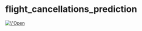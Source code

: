 # flight_cancellations_prediction
<html>
<a href=\"https://colab.research.google.com/github/vincenzoconv99/flight_cancellations_prediction/blob/main/Progetto_AMD_SML.ipynb\" target=\"_parent\"><img src=\"https://colab.research.google.com/assets/colab-badge.svg\" alt=\"Open In Colab\"/></a>
</html>
